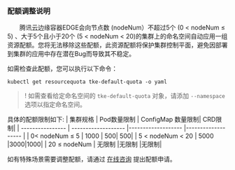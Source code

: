 ### 配额调整说明
&emsp;&emsp;腾讯云边缘容器EDGE会向节点数 (nodeNum）不超过5个 (0 < nodeNum ≤ 5) 、大于5个且小于20个 (5 < nodeNum < 20)的集群上的命名空间自动应用一组资源配额。您将无法移除这些配额，此资源配额将保护集群控制平面，避免因部署到集群的应用中存在潜在Bug而导致其不稳定。

如需检查此配额，您可以执行以下命令：
```
kubectl get resourcequota tke-default-quota -o yaml
```

>! 如需查看给定命名空间的 `tke-default-quota` 对象，请添加 `--namespace` 选项以指定命名空间。

具体的配额限制如下:
| 集群规格 | Pod数量限制 | ConfigMap 数量限制| CRD限制|
| ---------------- | ------------------- |------------------- |------------------- |
| 0< nodeNum ≤ 5 | 1000 | 500| 500|
| 5 < nodeNum < 20 | 5000  |3000|1000|
| 20 ≤ nodeNum | 无限制 |无限制  |无限制|

如有特殊场景需要调整配额，请通过 [在线咨询](https://cloud.tencent.com/online-service?from=doc_457) 提出配额申请。

